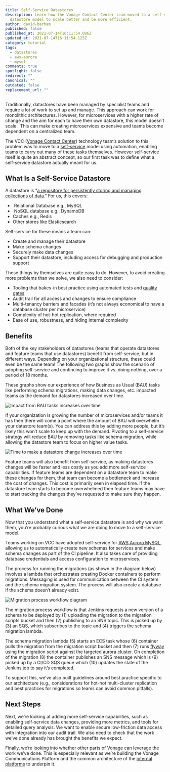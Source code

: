 ```yaml
---
title: Self-Service Datastores
description: Learn how the Vonage Contact Center team moved to a self-service
  datastore model to scale better and be more efficient.
author: david-barham
published: false
published_at: 2021-07-14T16:11:54.086Z
updated_at: 2021-07-14T16:11:54.125Z
category: tutorial
tags:
  - datastores
  - aws-aurora
  - mysql
comments: true
spotlight: false
redirect: ""
canonical: ""
outdated: false
replacement_url: ""
---
```

Traditionally, datastores have been managed by specialist teams and require a lot of work to set up and manage. This approach can work for monolithic architectures. However, for microservices with a higher rate of change and the aim for each to have their own datastore, this model doesn’t scale.  This can make creating microservices expensive and teams become dependent on a centralized team.

The VCC ([Vonage Contact Center](https://www.vonage.co.uk/contact-centers/)) technology team’s solution to this problem was to move to a [self-service](https://medium.com/hashicorp-engineering/embrace-the-change-or-why-to-consider-self-service-infrastructure-9405dc6ff4bc) model using automation, enabling teams to carry out many of these tasks themselves. However self-service itself is quite an abstract concept, so our first task was to define what a self-service datastore actually meant for us.

## What Is a Self-Service Datastore

A datastore is “[a repository for persistently storing and managing collections of data](https://en.wikipedia.org/wiki/Data_store).” For us, this covers:

*  Relational Database e.g., MySQL
*  NoSQL database e.g., DynamoDB
* Caches e.g., Redis
* Other stores like Elasticsearch

Self-service for these means a team can:

* Create and manage their datastore
* Make schema changes
* Securely make data changes
* Support their datastore, including access for debugging and production support

These things by themselves are quite easy to do. However, to avoid creating more problems than we solve, we also need to consider:

* Tooling that bakes-in best practice using automated tests and [quality gates](https://dzone.com/articles/devops-pipeline-quality-gates-a-double-edged-sword)
* Audit trail for all access and changes to ensure compliance
* Multi-tenancy barriers and facades (it’s not always economical to have a database cluster per microservice)
* Complexity of hot-hot replication, where required
* Ease of use, robustness, and hiding internal complexity

## Benefits

Both of the key stakeholders of datastores (teams that operate datastores and feature teams that use datastores) benefit from self-service, but in different ways. Depending on your organizational structure, these could even be the same team! The following two graphs show the scenario of adopting self-service and continuing to improve it vs. doing nothing, over a period of 18 months.

These graphs show our experience of how Business as Usual (BAU) tasks like performing schema migrations, making data changes, etc. impacted teams as the demand for datastores increased over time.

![](/content/blog/self-service-datastores/self-service-datastores-1.png "Impact from BAU tasks increases over time")

If your organization is growing the number of microservices and/or teams it has then there will come a point where the amount of BAU will overwhelm your datastore team(s). You can address this by adding more people, but it’s likely this won’t scale to keep up with the demand. Pivoting to a self-service strategy will reduce BAU by removing tasks like schema migration, while allowing the datastore team to focus on higher value tasks.

![](/content/blog/self-service-datastores/self-service-datastores-2.png "Time to make a datastore change increases over time")

Feature teams will also benefit from self-service, as making datastores changes will be faster and less costly as you add more self-service capabilities. If feature teams are dependent on a datastore team to make these changes for them, that team can become a bottleneck and increase the cost of changes. This cost is primarily seen in elapsed time. If the datastore team starts to become overwhelmed then feature teams may have to start tracking the changes they’ve requested to make sure they happen.

## What We’ve Done

Now that you understand what a self-service datastore is and why we want them, you’re probably curious what we are doing to move to a self-service model.

Teams working on VCC have adopted self-service for [AWS Aurora MySQL](https://aws.amazon.com/rds/aurora/mysql-features/), allowing us to automatically create new schemas for services and make schema changes as part of the CI pipeline. It also takes care of providing database credentials and access configuration to microservices.

The process for running the migrations (as shown in the diagram below) involves a lambda that orchestrates creating Docker containers to perform migrations. Messaging is used for communication between the CI system and the schema migration system. The process will also create a database if the schema doesn’t already exist.

![Migration process workflow diagram](/content/blog/self-service-datastores/self-service-datastores-3.png)

The migration process workflow is that Jenkins requests a new version of a schema to be deployed by (1) uploading the migration to the migration scripts bucket and then (2) publishing to an SNS topic. This is picked up by (3) an SQS, which subscribes to the topic and (4) triggers the schema migration lambda. 

The schema migration lambda (5) starts an ECS task whose (6) container pulls the migration from the migration script bucket and then (7) runs [flyway](https://flywaydb.org/) using the migration script against the targeted aurora cluster. On completion of the migration (8) the container publishes an SNS message which is (9) picked up by a CI/CD SQS queue which (10) updates the state of the Jenkins job to say it’s completed.

To support this, we’ve also built guidelines around best practice specific to our architecture (e.g., considerations for hot-hot multi-cluster replication and best practices for migrations so teams can avoid common pitfalls).

## Next Steps

Next, we’re looking at adding more self-service capabilities, such as enabling self-service data changes, providing more metrics, and tools for detailed query analysis. We want to enable secure low-friction data access with integration into our audit trail. We also need to check that the work we’ve done already has brought the benefits we expect.

Finally, we’re looking into whether other parts of Vonage can leverage the work we’ve done. This is especially relevant as we’re building the Vonage Communications Platform and the common architecture of the [internal platforms](https://martinfowler.com/articles/talk-about-platforms.html) to underpin it.
